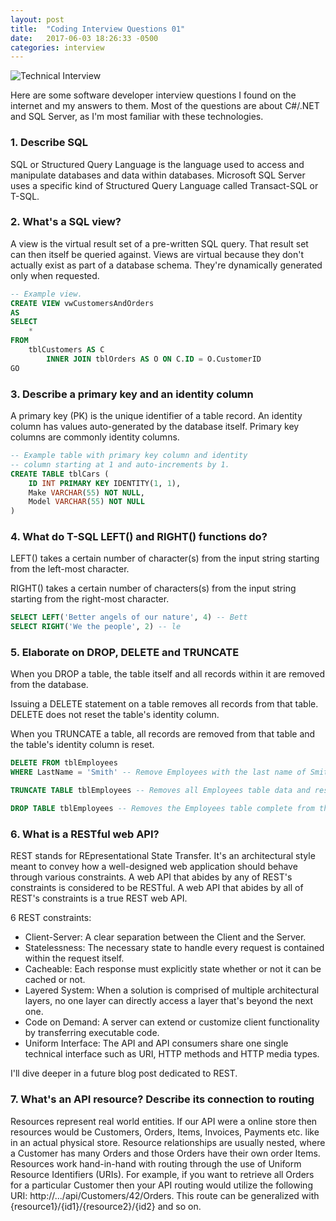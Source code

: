 ```yaml
---
layout: post
title:  "Coding Interview Questions 01"
date:   2017-06-03 18:26:33 -0500
categories: interview
---
```


![Technical Interview][TechnicalInterview]

Here are some software developer interview questions I found on the internet and my answers to them. Most of the questions are about C#/.NET and SQL Server, as I'm most familiar with these technologies. 

### 1. Describe SQL

SQL or Structured Query Language is the language used to access and manipulate databases and data within databases. Microsoft SQL Server uses a specific kind of Structured Query Language called Transact-SQL or T-SQL. 

### 2. What's a SQL view?

A view is the virtual result set of a pre-written SQL query. That result set can then itself be queried against. Views are virtual because they don't actually exist as part of a database schema. They're dynamically generated only when requested.

```sql
-- Example view.
CREATE VIEW vwCustomersAndOrders
AS
SELECT 
    *
FROM 
    tblCustomers AS C 
        INNER JOIN tblOrders AS O ON C.ID = O.CustomerID
GO
```

### 3. Describe a primary key and an identity column

A primary key (PK) is the unique identifier of a table record. An identity column has values auto-generated by the database itself. Primary key columns are commonly identity columns.

```sql
-- Example table with primary key column and identity 
-- column starting at 1 and auto-increments by 1.
CREATE TABLE tblCars (
    ID INT PRIMARY KEY IDENTITY(1, 1),
    Make VARCHAR(55) NOT NULL,
    Model VARCHAR(55) NOT NULL
)
```

### 4. What do T-SQL LEFT() and RIGHT() functions do?

LEFT() takes a certain number of character(s) from the input string starting from the left-most character.

RIGHT() takes a certain number of characters(s) from the input string starting from the right-most character.

```sql
SELECT LEFT('Better angels of our nature', 4) -- Bett
SELECT RIGHT('We the people', 2) -- le
```

### 5. Elaborate on DROP, DELETE and TRUNCATE

When you DROP a table, the table itself and all records within it are removed from the database. 

Issuing a DELETE statement on a table removes all records from that table. DELETE does not reset the table's identity column.

When you TRUNCATE a table, all records are removed from that table and the table's identity column is reset.

```sql
DELETE FROM tblEmployees
WHERE LastName = 'Smith' -- Remove Employees with the last name of Smith.

TRUNCATE TABLE tblEmployees -- Removes all Employees table data and resets identity column.

DROP TABLE tblEmployees -- Removes the Employees table complete from the database.
```

### 6. What is a RESTful web API?

REST stands for REpresentational State Transfer. It's an architectural style meant to convey how a well-designed web application should behave through various constraints. A web API that abides by any of REST's constraints is considered to be RESTful. A web API that abides by all of REST's constraints is a true REST web API.

6 REST constraints:
- Client-Server: A clear separation between the Client and the Server.
- Statelessness: The necessary state to handle every request is contained within the request itself.
- Cacheable: Each response must explicitly state whether or not it can be cached or not.
- Layered System: When a solution is comprised of multiple architectural layers, no one layer can directly access a layer that's beyond the next one.
- Code on Demand: A server can extend or customize client functionality by transferring executable code.
- Uniform Interface: The API and API consumers share one single technical interface such as URI, HTTP methods and HTTP media types.

I'll dive deeper in a future blog post dedicated to REST.

### 7. What's an API resource? Describe its connection to routing

Resources represent real world entities. If our API were a online store then resources would be Customers, Orders, Items, Invoices, Payments etc. like in an actual physical store. Resource relationships are usually nested, where a Customer has many Orders and those Orders have their own order Items. Resources work hand-in-hand with routing through the use of Uniform Resource Identifiers (URIs). For example, if you want to retrieve all Orders for a particular Customer then your API routing would utilize the following URI: http://.../api/Customers/42/Orders. This route can be generalized with {resource1}/{id1}/{resource2}/{id2} and so on.

[TechnicalInterview]: https://putadesign.vn/wp-content/uploads/2016/03/slide3.jpg
